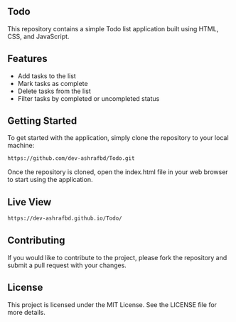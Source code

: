 ## Todo

This repository contains a simple Todo list application built using HTML, CSS, and JavaScript.

## Features
- Add tasks to the list
- Mark tasks as complete
- Delete tasks from the list
- Filter tasks by completed or uncompleted status

## Getting Started
To get started with the application, simply clone the repository to your local machine:
```bash
https://github.com/dev-ashrafbd/Todo.git

```
Once the repository is cloned, open the index.html file in your web browser to start using the application.

## Live View
```bash
https://dev-ashrafbd.github.io/Todo/
``` 

## Contributing
If you would like to contribute to the project, please fork the repository and submit a pull request with your changes.

## License
This project is licensed under the MIT License. See the LICENSE file for more details.
